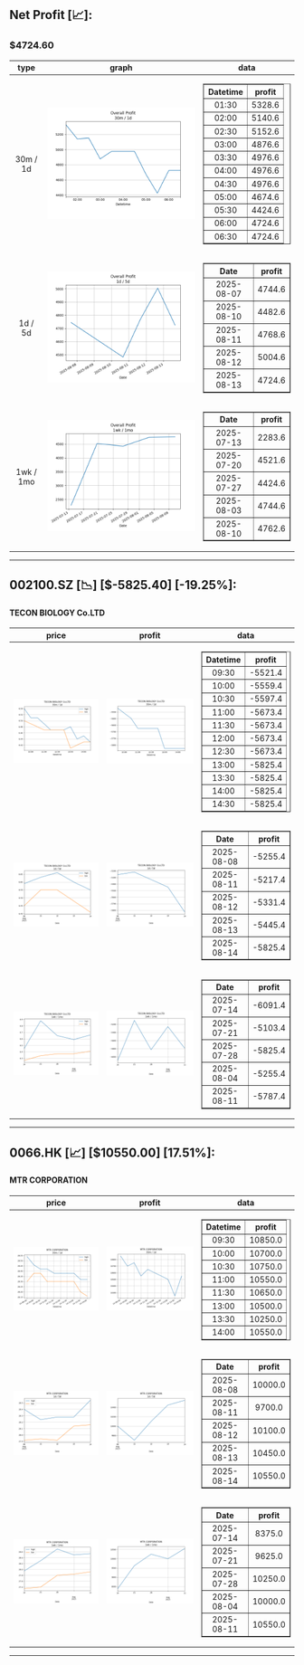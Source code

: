 ## Net Profit [📈]:
### $4724.60
|type|graph|data|
|:---:|:---:|:---:|
|30m / 1d|![net_profit](image/overall_30m-1d.png)|<table border="1" class="dataframe"> <thead> <tr style="text-align: center;"> <th>Datetime</th> <th>profit</th> </tr> </thead> <tbody> <tr> <td>01:30</td> <td>5328.6</td> </tr> <tr> <td>02:00</td> <td>5140.6</td> </tr> <tr> <td>02:30</td> <td>5152.6</td> </tr> <tr> <td>03:00</td> <td>4876.6</td> </tr> <tr> <td>03:30</td> <td>4976.6</td> </tr> <tr> <td>04:00</td> <td>4976.6</td> </tr> <tr> <td>04:30</td> <td>4976.6</td> </tr> <tr> <td>05:00</td> <td>4674.6</td> </tr> <tr> <td>05:30</td> <td>4424.6</td> </tr> <tr> <td>06:00</td> <td>4724.6</td> </tr> <tr> <td>06:30</td> <td>4724.6</td> </tr> </tbody></table>|
|1d / 5d|![net_profit](image/overall_1d-5d.png)|<table border="1" class="dataframe"> <thead> <tr style="text-align: center;"> <th>Date</th> <th>profit</th> </tr> </thead> <tbody> <tr> <td>2025-08-07</td> <td>4744.6</td> </tr> <tr> <td>2025-08-10</td> <td>4482.6</td> </tr> <tr> <td>2025-08-11</td> <td>4768.6</td> </tr> <tr> <td>2025-08-12</td> <td>5004.6</td> </tr> <tr> <td>2025-08-13</td> <td>4724.6</td> </tr> </tbody></table>|
|1wk / 1mo|![net_profit](image/overall_1wk-1mo.png)|<table border="1" class="dataframe"> <thead> <tr style="text-align: center;"> <th>Date</th> <th>profit</th> </tr> </thead> <tbody> <tr> <td>2025-07-13</td> <td>2283.6</td> </tr> <tr> <td>2025-07-20</td> <td>4521.6</td> </tr> <tr> <td>2025-07-27</td> <td>4424.6</td> </tr> <tr> <td>2025-08-03</td> <td>4744.6</td> </tr> <tr> <td>2025-08-10</td> <td>4762.6</td> </tr> </tbody></table>|
---
## 002100.SZ [📉] [$-5825.40] [-19.25%]:
#### TECON BIOLOGY Co.LTD
|price|profit|data|
|:---:|:---:|:---:|
|![price](image/002100.SZ_30m-1d_price.png)|![profit](image/002100.SZ_30m-1d_profit.png)|<table border="1" class="dataframe"> <thead> <tr style="text-align: center;"> <th>Datetime</th> <th>profit</th> </tr> </thead> <tbody> <tr> <td>09:30</td> <td>-5521.4</td> </tr> <tr> <td>10:00</td> <td>-5559.4</td> </tr> <tr> <td>10:30</td> <td>-5597.4</td> </tr> <tr> <td>11:00</td> <td>-5673.4</td> </tr> <tr> <td>11:30</td> <td>-5673.4</td> </tr> <tr> <td>12:00</td> <td>-5673.4</td> </tr> <tr> <td>12:30</td> <td>-5673.4</td> </tr> <tr> <td>13:00</td> <td>-5825.4</td> </tr> <tr> <td>13:30</td> <td>-5825.4</td> </tr> <tr> <td>14:00</td> <td>-5825.4</td> </tr> <tr> <td>14:30</td> <td>-5825.4</td> </tr> </tbody></table>|
|![price](image/002100.SZ_1d-5d_price.png)|![profit](image/002100.SZ_1d-5d_profit.png)|<table border="1" class="dataframe"> <thead> <tr style="text-align: center;"> <th>Date</th> <th>profit</th> </tr> </thead> <tbody> <tr> <td>2025-08-08</td> <td>-5255.4</td> </tr> <tr> <td>2025-08-11</td> <td>-5217.4</td> </tr> <tr> <td>2025-08-12</td> <td>-5331.4</td> </tr> <tr> <td>2025-08-13</td> <td>-5445.4</td> </tr> <tr> <td>2025-08-14</td> <td>-5825.4</td> </tr> </tbody></table>|
|![price](image/002100.SZ_1wk-1mo_price.png)|![profit](image/002100.SZ_1wk-1mo_profit.png)|<table border="1" class="dataframe"> <thead> <tr style="text-align: center;"> <th>Date</th> <th>profit</th> </tr> </thead> <tbody> <tr> <td>2025-07-14</td> <td>-6091.4</td> </tr> <tr> <td>2025-07-21</td> <td>-5103.4</td> </tr> <tr> <td>2025-07-28</td> <td>-5825.4</td> </tr> <tr> <td>2025-08-04</td> <td>-5255.4</td> </tr> <tr> <td>2025-08-11</td> <td>-5787.4</td> </tr> </tbody></table>|
---
## 0066.HK [📈] [$10550.00] [17.51%]:
#### MTR CORPORATION
|price|profit|data|
|:---:|:---:|:---:|
|![price](image/0066.HK_30m-1d_price.png)|![profit](image/0066.HK_30m-1d_profit.png)|<table border="1" class="dataframe"> <thead> <tr style="text-align: center;"> <th>Datetime</th> <th>profit</th> </tr> </thead> <tbody> <tr> <td>09:30</td> <td>10850.0</td> </tr> <tr> <td>10:00</td> <td>10700.0</td> </tr> <tr> <td>10:30</td> <td>10750.0</td> </tr> <tr> <td>11:00</td> <td>10550.0</td> </tr> <tr> <td>11:30</td> <td>10650.0</td> </tr> <tr> <td>13:00</td> <td>10500.0</td> </tr> <tr> <td>13:30</td> <td>10250.0</td> </tr> <tr> <td>14:00</td> <td>10550.0</td> </tr> </tbody></table>|
|![price](image/0066.HK_1d-5d_price.png)|![profit](image/0066.HK_1d-5d_profit.png)|<table border="1" class="dataframe"> <thead> <tr style="text-align: center;"> <th>Date</th> <th>profit</th> </tr> </thead> <tbody> <tr> <td>2025-08-08</td> <td>10000.0</td> </tr> <tr> <td>2025-08-11</td> <td>9700.0</td> </tr> <tr> <td>2025-08-12</td> <td>10100.0</td> </tr> <tr> <td>2025-08-13</td> <td>10450.0</td> </tr> <tr> <td>2025-08-14</td> <td>10550.0</td> </tr> </tbody></table>|
|![price](image/0066.HK_1wk-1mo_price.png)|![profit](image/0066.HK_1wk-1mo_profit.png)|<table border="1" class="dataframe"> <thead> <tr style="text-align: center;"> <th>Date</th> <th>profit</th> </tr> </thead> <tbody> <tr> <td>2025-07-14</td> <td>8375.0</td> </tr> <tr> <td>2025-07-21</td> <td>9625.0</td> </tr> <tr> <td>2025-07-28</td> <td>10250.0</td> </tr> <tr> <td>2025-08-04</td> <td>10000.0</td> </tr> <tr> <td>2025-08-11</td> <td>10550.0</td> </tr> </tbody></table>|
---
